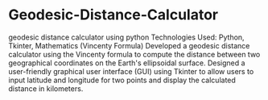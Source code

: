 # Geodesic-Distance-Calculator
geodesic distance calculator using python
Technologies Used: Python, Tkinter, Mathematics (Vincenty Formula)
Developed a geodesic distance calculator using the Vincenty formula to compute the distance between two geographical coordinates on the Earth's ellipsoidal surface.
Designed a user-friendly graphical user interface (GUI) using Tkinter to allow users to input latitude and longitude for two points and display the calculated distance in kilometers.
